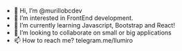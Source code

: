 - 👋 Hi, I’m @murillobcdev
- 👀 I’m interested in FrontEnd development.
- 🌱 I’m currently learning Javascript, Bootstrap and React!
- 💞️ I’m looking to collaborate on small or big applications
- 📫 How to reach me? telegram.me/llumiro
